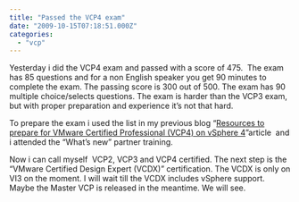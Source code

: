 ```yaml
---
title: "Passed the VCP4 exam"
date: "2009-10-15T07:18:51.000Z"
categories: 
  - "vcp"
---
```


Yesterday i did the VCP4 exam and passed with a score of 475.  The exam has 85 questions and for a non English speaker you get 90 minutes to complete the exam. The passing score is 300 out of 500. The exam has 90 multiple choice/selects questions. The exam is harder than the VCP3 exam, but with proper preparation and experience it’s not that hard.

To prepare the exam i used the list in my previous blog “[Resources to prepare for VMware Certified Professional (VCP4) on vSphere 4](https://www.ivobeerens.nl/?p=330)”article  and i attended the “What’s new” partner training.

Now i can call myself  VCP2, VCP3 and VCP4 certified. The next step is the “VMware Certified Design Expert (VCDX)” certification. The VCDX is only on VI3 on the moment. I will wait till the VCDX includes vSphere support. Maybe the Master VCP is released in the meantime. We will see.
